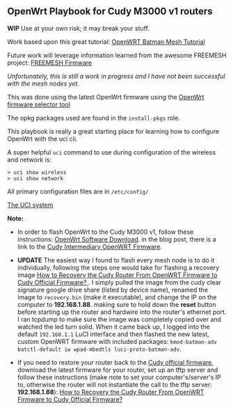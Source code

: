 ## OpenWrt Playbook for Cudy M3000 v1 routers

**WIP** Use at your own risk; it may break your stuff.

Work based upon this great tutorial:  [OpenWRT Batman Mesh Tutorial](https://github.com/benkay86/openwrt-batman-tutorial)

Future work will leverage information learned from the awesome FREEMESH project: [FREEMESH Firmware](https://gitlab.com/slthomason/freemesh)

*Unfortunately, this is still a work in progress and I have not been successful with the mesh nodes yet.*

This was done using the latest OpenWrt firmware using the [OpenWrt firmware selector tool](https://firmware-selector.openwrt.org/)

The opkg packages used are found in the `install-pkgs` role.

This playbook is really a great starting place for learning how to configure OpenWrt with the uci cli.

A super helpful `uci` command to use during configuration of the wireless and network is:

```
> uci show wireless
> uci show network
```
All primary configuration files are in `/etc/config/`

[The UCI system](https://openwrt.org/docs/guide-user/base-system/uci)

**Note:**

- In order to flash OpenWrt to the Cudy M3000 v1, follow these instructions: [OpenWrt Software Download](https://www.cudy.com/blogs/faq/openwrt-software-download). in the blog post, there is a link to the [Cudy Intermediary  OpenWRT Firmware](https://drive.google.com/drive/folders/1BKVarlwlNxf7uJUtRhuMGUqeCa5KpMnj).

- **UPDATE** The easiest way I found to flash every mesh node is to do it individually, following the steps one would take for flashing a recovery image [How to Recovery the Cudy Router From OpenWRT Firmware to Cudy Official Firmware? ](https://www.cudy.com/blogs/faq/how-to-recovery-the-cudy-router-from-openwrt-firmware-to-cudy-official-firmware). I simply pulled the image from the cudy clear signature google drive share (listed by device name), renamed the image to `recovery.bin` (make it executable), and change the IP on the computer to **192.168.1.88**. making sure to hold down the **reset** button before starting up the router and hardwire into the router's ethernet port. I ran tcpdump to make sure the image was completely copied over and watched the led turn solid. When it came back up, I logged into the default `192.168.1.1` LuCI interface and then flashed the new latest, custom OpenWRT firmware with included packages: `kmod-batman-adv batctl-default iw wpad-mbedtls luci-proto-batman-adv`.

- If you need to restore your router back to the [Cudy official firmware](https://www.cudy.com/pages/download-center/m3000-2-0), download the latest firmware for your router, set up an tftp server and follow these instructions (make note to set your computer's/server's IP to, otherwise the router will not instantiate the call to the tftp server: **192.168.1.88**): [How to Recovery the Cudy Router From OpenWRT Firmware to Cudy Official Firmware? ](https://www.cudy.com/blogs/faq/how-to-recovery-the-cudy-router-from-openwrt-firmware-to-cudy-official-firmware)





